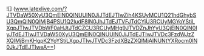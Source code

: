 ![] (www.latexlive.com/?JTVDaW50XyU3QmElN0QlNUUlN0JiJTdEJTIwZih4KSUyMCU1Q21hdGhybSU3QmQlN0QlMjB4PSU1Q2ludF8lN0JhJTdEJTVFJTdCYiU3RCUyMGYoYStiLXgpJTIwJTVDbWF0aHJtJTdCZCU3RCUyMHg9JTVDZnJhYyU3QjElN0QlN0IyJTdEJTIwJTVDaW50XyU3QmElN0QlNUUlN0JiJTdEJTIwJTVDc3FzdWJzZXQlMjBmKHgpK2YoYStiLXgpJTIwJTVDc3FzdXBzZXQlMjAlNUNtYXRocm0lN0JkJTdEJTIweA==)
